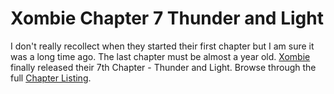 # Xombie Chapter 7 Thunder and Light

I don't really recollect when they started their first chapter but I am sure it was a long time ago. The last chapter must be almost a year old. [Xombie](http://www.xombified.com/) finally released their 7th Chapter - Thunder and Light. Browse through the full [Chapter Listing](https://www.xombieonline.com/episodes).